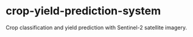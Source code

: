 # crop-yield-prediction-system
Crop classification and yield prediction with Sentinel-2 satellite imagery. 
